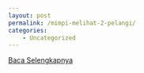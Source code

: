```yaml
---
layout: post
permalink: /mimpi-melihat-2-pelangi/
categories:
    - Uncategorized
---
```


[Baca Selengkapnya](/05)
